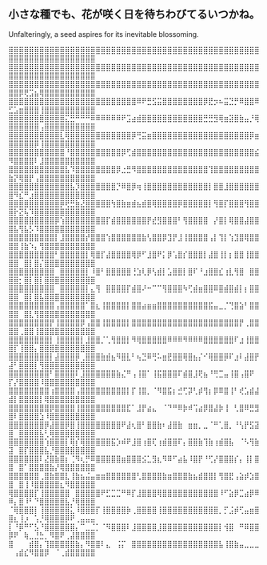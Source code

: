 <!--
**KanaMeisa/KanaMeisa** is a ✨ _special_ ✨ repository because its `README.md` (this file) appears on your GitHub profile.

Here are some ideas to get you started:

- 🔭 I’m currently working on ...
- 🌱 I’m currently learning ...
- 👯 I’m looking to collaborate on ...
- 🤔 I’m looking for help with ...
- 💬 Ask me about ...
- 📫 How to reach me: ...
- 😄 Pronouns: ...
- ⚡ Fun fact: ...
-->
## 小さな種でも、花が咲く日を待ちわびてるいつかね。
Unfalteringly, a seed aspires for its inevitable blossoming.

⣿⣿⣿⣿⣿⣿⣿⣿⣿⣿⣿⣿⣿⣿⣿⣿⣿⣿⣿⣿⣿⣿⣿⣿⣿⣿⣿⣿⣿⣿⣿⣿⣿⣿⣿⣿⣿⣿⣿⣿⣿⣿⣿⣿⣿⣿⣿⣿⣿⣿⣿⣿⣿⣿⣿⣿⣿⣿⣿⣿⣿⣿⣿⣿⣿⣿
⣿⣿⣿⣿⣿⣿⣿⣿⣿⣿⣿⣿⣿⣿⣿⣿⣿⣿⣿⣿⣿⣿⣿⣿⣿⣿⣿⣿⣿⣿⣿⣿⣿⣿⣿⣿⣿⣿⣿⣿⣿⣿⣿⣿⣿⣿⣿⣿⣿⣿⣿⣿⣿⣿⣿⣿⣿⣿⣿⣿⣿⣿⣿⣿⣿⣿
⣿⣿⣿⣿⣿⣿⣿⣿⣿⣿⣿⣿⣿⣿⣿⣿⣿⣿⣿⣿⣿⣿⣿⣿⣿⣿⣿⣿⣿⣿⣿⣿⣿⣿⣿⣿⣿⣿⣿⣿⣿⣿⣿⣿⣿⣿⣿⣿⣿⣿⣿⡿⢟⣩⣦⢿⣿⣿⣿⣿⣿⣿⣿⣿⣿⣿
⣿⣿⣿⣿⣿⣿⣿⣿⣿⣿⣿⣿⣿⣿⣿⣿⣿⣿⣿⣿⣿⣿⣿⣿⣿⠿⠟⣛⣫⣭⣿⣿⣿⣿⣿⣿⣿⣿⡿⣟⡲⠦⣭⣙⡛⠿⣿⣿⠿⣋⣡⣶⣿⣿⣿⢸⣿⣿⣿⣿⣿⣿⣿⣿⣿⣿
⣿⣿⣿⣿⣿⣿⣿⣿⣿⣿⣿⣍⣛⠛⠛⠛⠿⠿⠿⠿⠿⠿⠟⣩⣴⣾⣿⣿⣿⣿⣿⣿⣿⣿⣿⣿⣿⣿⣛⣛⣻⢿⣶⣽⣿⣷⣤⡘⢿⣿⣿⣿⣿⣿⣿⢠⣿⣿⣿⣿⣿⣿⣿⣿⣿⣿
⣿⣿⣿⣿⣿⣿⣿⣿⣿⣿⣇⢿⣿⣿⣿⣿⣿⣿⣿⣿⣿⣿⣿⣿⡿⢛⣭⣶⣿⣿⣿⣿⣿⣿⣿⣿⣿⣿⣿⣿⣿⣿⣿⣿⣿⣿⣿⡿⣶⣿⣿⣿⣿⣿⡿⢸⣿⣿⣿⣿⣿⣿⣿⣿⣿⣿
⣿⣿⣿⣿⣿⣿⣿⣿⣿⣿⣿⠘⣿⣿⣿⣿⣿⣿⣿⣿⣿⣿⡿⢋⣾⣿⣿⣿⣿⣿⣿⣿⣿⣿⣿⣿⣿⣿⣿⣿⣿⣿⣿⣿⣿⣿⣿⣿⣮⠻⣿⣿⣿⣿⠇⣸⣿⣿⣿⣿⣿⣿⣿⣿⣿⣿
⣿⣿⣿⣿⣿⣿⣿⣿⣿⣿⣿⣧⠹⣿⣿⣿⣿⣿⣿⣿⣿⡿⣐⣛⠻⣿⣿⣿⣿⣿⣿⣿⣿⣿⣿⣿⣿⣿⣿⢹⣿⣿⣿⣿⣿⣿⣿⣿⣿⣷⡝⢿⣿⡟⢠⣿⣿⣿⣿⣿⣿⣿⣿⣿⣿⣿
⣿⣿⣿⣿⣿⣿⣿⣿⣿⣿⣿⣿⣧⡹⣿⣿⣿⣿⣿⣿⣿⡙⠿⣿⡿⢶⢸⣿⣿⣿⣿⣿⣿⣿⣿⣿⣿⣿⣿⡇⣿⣿⣸⣿⣿⣿⣿⣿⣿⣿⠻⣎⠛⣰⣿⣿⣿⣿⣿⣿⣿⣿⣿⣿⣿⣿
⣿⣿⣿⣿⣿⣿⣿⣿⣿⣿⡿⢟⣛⣷⣜⣿⣿⣿⣿⣿⢳⣿⣷⣶⣾⣦⣾⣿⢿⣿⣿⣿⣿⡿⣿⣿⣿⣿⣿⡇⢻⣿⡏⣿⣿⣿⢻⣿⣿⣿⡗⣝⢧⠹⣿⣿⣿⣿⣿⣿⣿⣿⣿⣿⣿⣿
⣿⣿⣿⣿⣿⣿⣿⣿⣿⡿⢱⣿⣿⣿⣿⣿⣿⣿⣿⡏⣾⣿⣿⣿⣿⣿⣿⡟⣞⣻⣿⣿⣿⠃⢻⣿⣿⣿⣿⠀⡜⣿⡇⢿⣿⣿⣼⣿⣿⣿⣧⢻⣧⡣⠹⣿⣿⣿⣿⣿⣿⣿⣿⣿⣿⣿
⣿⣿⣿⣿⣿⣿⣿⣿⣿⡇⣸⣿⣿⣿⣿⡞⣿⣿⣿⢱⣿⣿⣿⣿⣿⣿⣷⢣⣿⣿⡿⣹⡟⣸⢸⣿⣿⣿⣿⢠⡇⢹⡇⢱⣹⣿⢿⣿⣿⣿⣿⢸⣷⠱⡄⢻⣿⣿⣿⣿⣿⣿⣿⣿⣿⣿
⣿⣿⣿⣿⣿⣿⣿⣿⣿⠃⣿⣿⣿⣿⣿⡇⢿⣿⡏⣼⣿⣿⣿⣿⢿⡿⠋⣸⣿⠟⡅⡿⢡⣿⡎⣿⣿⣿⡇⣼⣿⢸⡇⡆⣿⣿⢸⣿⣿⣿⣿⠀⣿⡇⣿⡌⣿⣿⣿⣿⣿⣿⣿⣿⣿⣿
⣿⣿⣿⣿⣿⣿⣿⣿⣿⠀⣿⣿⣿⣿⣿⡇⠸⣿⠃⣿⣿⣿⣿⣿⢘⣱⢇⡿⢣⣾⡇⣡⣿⣿⡇⣿⠏⠘⣰⣿⣿⣎⢰⣇⢻⣿⠀⣿⣿⣿⣿⡂⣿⡇⣿⡇⣿⣿⣿⣿⣿⣿⣿⣿⣿⣿
⣿⣿⣿⣿⣿⣿⣿⣿⣿⠀⣿⣿⣿⣿⣿⡇⣄⢻⠀⣿⣿⣿⣿⡏⣾⣿⠜⠒⠉⠉⢻⣿⣿⣿⠳⢋⣾⣶⣿⣿⠿⣿⣾⣿⣾⡇⡆⣿⣿⣿⣿⠀⣿⡇⣿⣧⣿⣿⣿⣿⣿⣿⣿⣿⣿⣿
⣿⣿⣿⣿⣿⣿⣿⣿⣿⢠⣿⣿⣿⣿⣿⠁⣿⣆⢸⣿⣿⣿⣿⡇⣿⣿⣴⣶⣶⣿⣿⣿⣿⣿⣿⣿⣿⣿⣿⣯⣤⣀⡈⢙⣿⣵⠃⣿⣿⣿⣿⠀⣿⣇⢻⣿⣿⣿⣿⣿⣿⣿⣿⣿⣿⣿
⣿⣿⣿⣿⣿⣿⣿⣿⡟⢸⣿⣿⣿⣿⡿⢠⣿⣿⢸⣿⣿⣿⣿⡇⣿⣿⣿⣿⣿⣿⣿⣿⣿⣿⣿⣿⣿⣿⣿⣿⣿⣿⣿⣿⣿⡟⢀⣿⣿⣿⣿⢀⣿⣿⢸⣿⣿⣿⣿⣿⣿⣿⣿⣿⣿⣿
⣿⣿⣿⣿⣿⣿⣿⣿⡇⢸⣿⣿⣿⣿⡇⣸⣿⣿⡈⢁⢻⣿⣿⡇⠻⢿⣿⣿⣿⣿⣿⠿⠿⠿⠻⠿⠿⠿⣿⣿⣿⣿⣿⣿⠏⣰⢸⣿⣿⣿⡏⢸⣿⣿⡄⣿⣿⣿⣿⣿⣿⣿⣿⣿⣿⣿
⣿⣿⣿⣿⣿⣿⣿⣿⡇⣼⣿⣿⣿⡿⢀⣿⣿⣿⣷⣾⣦⠻⣿⣇⠃⢦⣙⠿⢛⠥⣶⣟⣿⣿⢿⣿⣦⡌⠊⢿⣿⣿⡿⠏⣰⠇⣼⣿⡟⣼⠃⣿⣿⣿⡇⢻⣿⣿⣿⣿⣿⣿⣿⣿⣿⣿
⣿⣿⣿⣿⣿⣿⣿⣿⠃⣿⣿⣿⣿⠇⣸⣿⣿⣿⣿⣿⣿⣷⣌⠛⢠⢸⣿⠁⢸⣯⣿⣿⣿⠏⣾⣿⣸⢟⣦⠘⢛⣉⣤⢸⣿⢠⣿⠟⠀⡏⡜⣿⣿⣿⣿⠸⣿⣿⣿⣿⣿⣿⣿⣿⣿⣿
⣿⣿⣿⣿⣿⣿⣿⣿⢰⣿⣿⣿⣿⢠⣿⣿⣿⣿⣿⣿⣿⣿⣿⡇⡏⢸⣿⡀⠈⠻⣿⣯⡆⣚⢋⡽⢃⡾⢻⡆⡿⠿⣿⢸⠃⢞⣡⣾⣼⣾⡇⣿⣿⣿⣿⡇⢿⣿⣿⣿⣿⣿⣿⣿⣿⣿
⣿⣿⣿⣿⣿⣿⣿⣿⡿⣿⣿⣿⣿⢸⣿⣿⣿⣿⣿⣿⣿⣿⣿⣏⠁⣸⡟⣴⣄⠀⠈⠙⠛⠿⡷⠾⢩⣴⡿⣿⣼⡷⢸⠀⢃⣿⠿⣛⣻⣿⠇⣿⣿⣿⣿⣱⠸⣿⣿⣿⣿⣿⣿⣿⣿⣿
⣿⣿⣿⣿⣿⣿⣿⡿⣼⣿⣿⡿⣿⢸⣿⣿⣿⣿⣿⣿⣿⣿⠟⣼⢆⣿⠃⣿⣿⣷⠆⣼⣿⣷⠀⣶⣶⡀⣀⠈⠛⢁⣿⡀⠘⢣⡟⣫⣽⣿⠀⣿⣿⣿⣿⣧⢃⢿⣿⣿⣿⣿⣿⣿⣿⣿
⣿⣿⣿⣿⣿⣿⣿⢱⣿⣿⣿⡇⢿⡎⢿⣿⣿⣿⣿⣿⣯⡱⠾⠟⣸⣿⢰⣿⢏⢰⣾⣿⣿⠏⡄⣿⣿⣷⢹⣷⢰⣾⣿⣧⠀⠈⠣⢻⣷⣽⠀⣿⡏⣿⣿⣿⣧⡘⣿⣿⣿⣿⣿⣿⣿⣿
⣿⣿⣿⣿⣿⣿⠇⣜⣿⣷⣿⡆⢈⠻⢆⡛⠿⣿⣿⣿⣿⣿⣶⣿⣿⣿⣪⣁⣻⣆⠻⠿⠋⣴⣧⠸⣿⡟⠘⢋⡜⣿⣿⣿⡎⡄⢸⡇⣿⣿⠀⣿⠁⣿⣿⣿⣿⣷⡜⢿⣿⣿⣿⣿⣿⣿
⣿⣿⣿⣿⣿⣿⢀⣿⣷⣿⣿⣇⢸⣷⣦⣬⣤⣶⣶⣿⣿⣿⣿⣿⣿⢃⣿⣿⣿⣿⣷⣶⣿⣿⣿⣷⣦⣾⣿⣿⡇⢻⣿⣟⢠⣵⡾⣱⣿⣿⠀⣿⢸⠸⣿⣿⣿⣿⣿⣆⠻⣿⣿⣿⣿⣿
⢿⣿⣿⣿⣿⡏⢸⣿⣿⣿⣿⣿⠀⣿⣿⣿⣿⣿⠟⣋⣉⣉⠛⠿⡏⣸⣿⣿⣿⢿⣿⣿⣿⣿⣿⣿⣿⣿⣿⣿⣿⠸⠋⣵⡿⣉⣴⡿⠿⠿⡄⣿⠸⠃⠙⣿⣿⣿⣿⣿⣧⡘⢿⣿⣿⣿
⠈⢿⣿⣿⣿⡇⢸⣿⣿⣿⣿⣿⣅⠸⣿⣿⣿⡏⢸⣿⣿⣿⣿⡷⢀⣿⣿⣿⣿⢸⣿⣿⣿⣿⣿⣿⣿⣿⣿⣿⣿⡀⡋⣨⡾⢋⣤⣶⣿⣿⣆⢸⡰⠀⢡⡘⢿⣿⣿⣿⡿⠟⢀⣤⣤⣤
⡇⠘⡿⠛⠋⣣⠘⣿⣿⣿⣿⣿⣿⡄⠉⣀⣈⡁⠈⠻⣿⣿⣿⠇⣸⣿⣿⣿⣿⣸⣿⣿⣿⣿⣿⣿⣿⣿⣿⣿⣿⡇⢺⣿⠀⠛⠿⣿⣿⡿⠟⠀⢷⣀⣘⣓⡀⠻⣿⠟⢀⣼⣿⣿⣿⣿
⣿⠀⠀⠀⣾⣿⡄⢹⣿⣿⣿⣿⣿⣷⡄⠻⣿⣿⠇⣄⠀⢨⡍⠀⣿⣿⣿⣿⣿⣿⣿⣿⣿⣿⣿⣿⣿⣿⣿⣿⣿⣧⢸⣿⣷⣤⣀⣀⣀⠀⢠⣾⣎⠻⣿⣿⡿⠀⠈⢀⣾⣿⣿⣿⣿⣿
